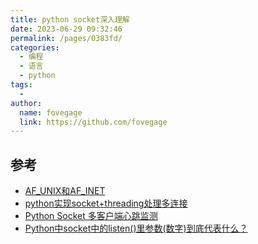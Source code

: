 ```yaml
---
title: python socket深入理解
date: 2023-06-29 09:32:46
permalink: /pages/0383fd/
categories:
  - 编程
  - 语言
  - python
tags:
  - 
author: 
  name: fovegage
  link: https://github.com/fovegage
---
```

## 参考

- [AF_UNIX和AF_INET ](https://www.cnblogs.com/shangerzhong/p/9153737.html)
- [python实现socket+threading处理多连接](https://blog.csdn.net/qq_39687901/article/details/81531101)
- [Python Socket 多客户端心跳监测](https://www.k2zone.cn/?p=511)
- [Python中socket中的listen()里参数(数字)到底代表什么？](https://www.cnblogs.com/gaohuayan/p/11139397.html)